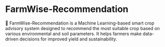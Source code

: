 # FarmWise-Recommendation
🧠 FarmWise-Recommendation is a Machine Learning-based smart crop advisory system designed to recommend the most suitable crop based on various environmental and soil parameters. It helps farmers make data-driven decisions for improved yield and sustainability.
